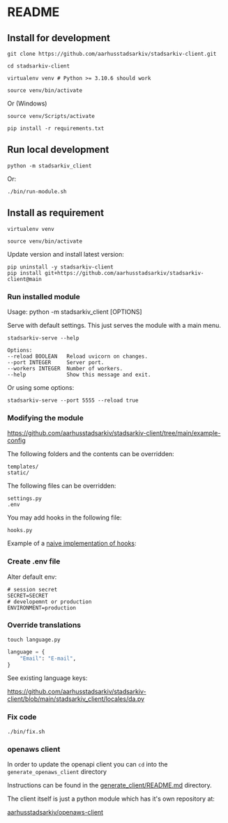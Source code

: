 # README

## Install for development

    git clone https://github.com/aarhusstadsarkiv/stadsarkiv-client.git

    cd stadsarkiv-client

    virtualenv venv # Python >= 3.10.6 should work   

    source venv/bin/activate

Or (Windows)

    source venv/Scripts/activate

    pip install -r requirements.txt

## Run local development

    python -m stadsarkiv_client

Or: 

    ./bin/run-module.sh

## Install as requirement

    virtualenv venv

    source venv/bin/activate

Update version and install latest version:

    pip uninstall -y stadsarkiv-client
    pip install git+https://github.com/aarhusstadsarkiv/stadsarkiv-client@main 

### Run installed module

Usage: python -m stadsarkiv_client [OPTIONS]

Serve with default settings. This just serves the module with a main menu.  

    stadsarkiv-serve --help

    Options:
    --reload BOOLEAN   Reload uvicorn on changes.
    --port INTEGER     Server port.
    --workers INTEGER  Number of workers.
    --help             Show this message and exit.


Or using some options:

    stadsarkiv-serve --port 5555 --reload true

### Modifying the module

https://github.com/aarhusstadsarkiv/stadsarkiv-client/tree/main/example-config

The following folders and the contents can be overridden:

    templates/
    static/

The following files can be overridden:

    settings.py  
    .env

You may add hooks in the following file:

    hooks.py

Example of a [naive implementation of hooks](https://github.com/aarhusstadsarkiv/stadsarkiv-client/blob/main/hooks.py):

### Create .env file

Alter default env:

```.env
# session secret
SECRET=SECRET
# developemnt or production
ENVIRONMENT=production
```

### Override translations

    touch language.py

```.py
language = {
    "Email": "E-mail",
}
```

See existing language keys: 

https://github.com/aarhusstadsarkiv/stadsarkiv-client/blob/main/stadsarkiv_client/locales/da.py

### Fix code

    ./bin/fix.sh

### openaws client

In order to update the openapi client you can `cd` into the `generate_openaws_client` directory

Instructions can be found in the [generate_client/README.md](generate_client/README.md) directory. 

The client itself is just a python module which has it's own repository at: 

[aarhusstadsarkiv/openaws-client](https://github.com/aarhusstadsarkiv/openaws-client)



